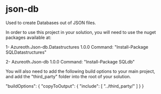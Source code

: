 # json-db

Used to create Databases out of JSON files.

In order to use this project in your solution, you will need to use the nuget packages available at:

1-  Azureoth.Json-db.Datastructures 1.0.0
    Command: "Install-Package SQLDatastructures"

2-  Azureoth.Json-db 1.0.0
    Command: "Install-Package SQLdb"


You will also need to add the following build options to your main project, and add the "third_party" folder into the root of your solution.

"buildOptions": {
    "copyToOutput": { "include": [ "../third_party/" ] }
}